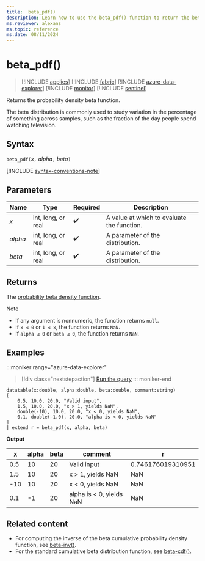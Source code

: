 ```yaml
---
title:  beta_pdf()
description: Learn how to use the beta_pdf() function to return the beta probability density function. 
ms.reviewer: alexans
ms.topic: reference
ms.date: 08/11/2024
---
```

# beta_pdf()

> [!INCLUDE [applies](../includes/applies-to-version/applies.md)] [!INCLUDE [fabric](../includes/applies-to-version/fabric.md)] [!INCLUDE [azure-data-explorer](../includes/applies-to-version/azure-data-explorer.md)] [!INCLUDE [monitor](../includes/applies-to-version/monitor.md)] [!INCLUDE [sentinel](../includes/applies-to-version/sentinel.md)]

Returns the probability density beta function.

The beta distribution is commonly used to study variation in the percentage of something across samples, such as the fraction of the day people spend watching television.

## Syntax

`beta_pdf(`*x*`,` *alpha*`,` *beta*`)`

[!INCLUDE [syntax-conventions-note](../includes/syntax-conventions-note.md)]

## Parameters

|Name|Type|Required|Description|
|--|--|--|--|
| *x* | int, long, or real |  :heavy_check_mark:| A value at which to evaluate the function.|
| *alpha* | int, long, or real |  :heavy_check_mark:| A parameter of the distribution.|
| *beta* | int, long, or real |  :heavy_check_mark:| A parameter of the distribution.|

## Returns

The [probability beta density function](https://en.wikipedia.org/wiki/Beta_distribution#Probability_density_function).

> [!NOTE]
>
> * If any argument is nonnumeric, the function returns `null`.
> * If `x ≤ 0` or `1 ≤ x`, the function returns `NaN`.
> * If `alpha ≤ 0` or `beta ≤ 0`, the function returns `NaN`.

## Examples

:::moniker range="azure-data-explorer"
> [!div class="nextstepaction"]
> <a href="https://dataexplorer.azure.com/clusters/help/databases/Samples?query=H4sIAAAAAAAAA22PwQrCMBBE7/mKoacWYkgEL0X9hB69iEhqogbStLQpRPDjjWmph7oLyw7M22WU9LFrq/NQqnaMC4W03VMuqtb+J25t02jny8H3xj0KciaIxdmOQnDGKbZpZidpjYJx3egzmjxi5Qk4QlC8jLZqQCWr2Tn9yjeCFytiD/6H4CzeWTD25WYiRYEZViC5kDd08Nop9DiklNdO3fMw55+CFx9P6bKEIAEAAA==" target="_blank">Run the query</a>
::: moniker-end

```kusto
datatable(x:double, alpha:double, beta:double, comment:string)
[
    0.5, 10.0, 20.0, "Valid input",
    1.5, 10.0, 20.0, "x > 1, yields NaN",
    double(-10), 10.0, 20.0, "x < 0, yields NaN",
    0.1, double(-1.0), 20.0, "alpha is < 0, yields NaN"
]
| extend r = beta_pdf(x, alpha, beta)
```

**Output**

|x|alpha|beta|comment|r|
|---|---|---|---|---|
|0.5|10|20|Valid input|0.746176019310951|
|1.5|10|20|x > 1, yields NaN|NaN|
|-10|10|20|x < 0, yields NaN|NaN|
|0.1|-1|20|alpha is < 0, yields NaN|NaN|

## Related content

* For computing the inverse of the beta cumulative probability density function, see [beta-inv()](beta-inv-function.md).
* For the standard cumulative beta distribution function, see [beta-cdf()](beta-cdf-function.md).
